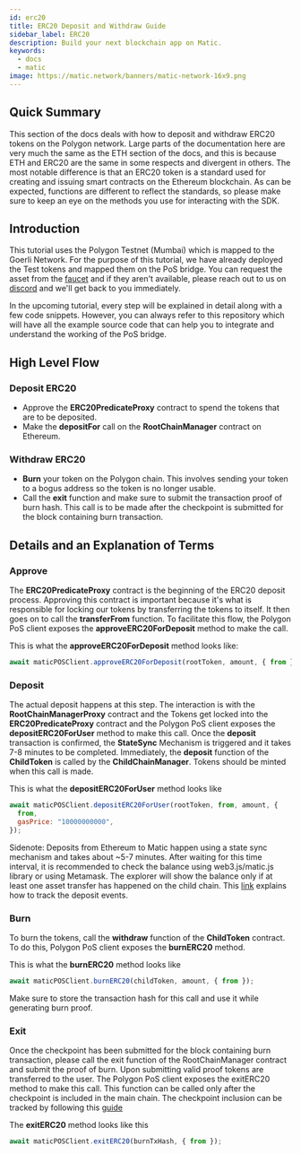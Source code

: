 ```yaml
---
id: erc20
title: ERC20 Deposit and Withdraw Guide
sidebar_label: ERC20
description: Build your next blockchain app on Matic.
keywords:
  - docs
  - matic
image: https://matic.network/banners/matic-network-16x9.png
---
```


## Quick Summary

This section of the docs deals with how to deposit and withdraw ERC20 tokens on the Polygon network. Large parts of the documentation here are very much the same as the ETH section of the docs, and this is because ETH and ERC20 are the same in some respects and divergent in others. The most notable difference is that an ERC20 token is a standard used for creating and issuing smart contracts on the Ethereum blockchain. As can be expected, functions are different to reflect the standards, so please make sure to keep an eye on the methods you use for interacting with the SDK.

## Introduction

This tutorial uses the Polygon Testnet (Mumbai) which is mapped to the Goerli Network. For the purpose of this tutorial, we have already deployed the Test tokens and mapped them on the PoS bridge. You can request the asset from the [faucet](https://faucet.matic.network/) and if they aren't available, please reach out to us on [discord](https://discord.com/invite/er6QVj) and we'll get back to you immediately.

In the upcoming tutorial, every step will be explained in detail along with a few code snippets. However, you can always refer to this repository which will have all the example source code that can help you to integrate and understand the working of the PoS bridge.

## High Level Flow
### Deposit ERC20

- Approve the **ERC20PredicateProxy** contract to spend the tokens that are to be deposited.
- Make the **depositFor** call on the **RootChainManager** contract on Ethereum.

### Withdraw ERC20

- **Burn** your token on the Polygon chain. This involves sending your token to a bogus address so the token is no longer usable. 
- Call the **exit** function and make sure to submit the transaction proof of burn hash. This call is to be made after the checkpoint is submitted for the block containing burn transaction.

## Details and an Explanation of Terms

### Approve

The **ERC20PredicateProxy** contract is the beginning of the ERC20 deposit process. Approving this contract is important because it's what is responsible for locking our tokens by transferring the tokens to itself. It then goes on to call the **transferFrom** function. To facilitate this flow, the Polygon PoS client exposes the **approveERC20ForDeposit** method to make the call.

This is what the **approveERC20ForDeposit** method looks like:
```jsx
await maticPOSClient.approveERC20ForDeposit(rootToken, amount, { from });
```

### Deposit

The actual deposit happens at this step. The interaction is with the **RootChainManagerProxy** contract and the Tokens get locked into the **ERC20PredicateProxy** contract and the Polygon PoS client exposes the **depositERC20ForUser** method to make this call. Once the **deposit** transaction is confirmed, the **StateSync** Mechanism is triggered and it takes 7-8 minutes to be completed. Immediately, the **deposit** function of the **ChildToken** is called by the **ChildChainManager**. Tokens should be minted when this call is made.

This is what the **depositERC20ForUser** method looks like
```jsx
await maticPOSClient.depositERC20ForUser(rootToken, from, amount, {
  from,
  gasPrice: "10000000000",
});
```

Sidenote: Deposits from Ethereum to Matic happen using a state sync mechanism and takes about ~5-7 minutes. After waiting for this time interval, it is recommended to check the balance using web3.js/matic.js library or using Metamask. The explorer will show the balance only if at least one asset transfer has happened on the child chain. This [link](/docs/develop/ethereum-matic/pos/deposit-withdraw-event-pos) explains how to track the deposit events.

### Burn

To burn the tokens, call the **withdraw** function of the **ChildToken** contract. To do this, Polygon PoS client exposes the **burnERC20** method.

This is what the **burnERC20** method looks like

```jsx
await maticPOSClient.burnERC20(childToken, amount, { from });
```

Make sure to store the transaction hash for this call and use it while generating burn proof.

### Exit

Once the checkpoint has been submitted for the block containing burn transaction, please call the exit function of the RootChainManager contract and submit the proof of burn. Upon submitting valid proof tokens are transferred to the user. The Polygon PoS client exposes the exitERC20 method to make this call. This function can be called only after the checkpoint is included in the main chain. The checkpoint inclusion can be tracked by following this [guide](https://docs.matic.network/docs/develop/ethereum-matic/pos/deposit-withdraw-event-pos/#checkpoint-events)

The **exitERC20** method looks like this

```jsx
await maticPOSClient.exitERC20(burnTxHash, { from });
```
